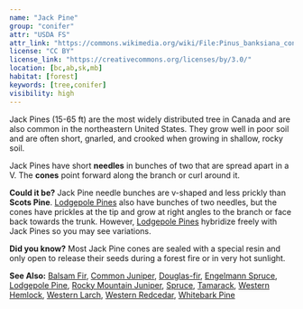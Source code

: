 ```yaml
---
name: "Jack Pine"
group: "conifer"
attr: "USDA FS"
attr_link: "https://commons.wikimedia.org/wiki/File:Pinus_banksiana_cones.jpg"
license: "CC BY"
license_link: "https://creativecommons.org/licenses/by/3.0/"
location: [bc,ab,sk,mb]
habitat: [forest]
keywords: [tree,conifer]
visibility: high
---
```

Jack Pines (15-65 ft) are the most widely distributed tree in Canada and are also common in the northeastern United States. They grow well in poor soil and are often short, gnarled, and crooked when growing in shallow, rocky soil.

Jack Pines have short **needles** in bunches of two that are spread apart in a V. The **cones** point forward along the branch or curl around it.

**Could it be?** Jack Pine needle bunches are v-shaped and less prickly than **Scots Pine**. [Lodgepole Pines](/trees/lodge/) also have bunches of two needles, but the cones have prickles at the tip and grow at right angles to the branch or face back towards the trunk. However, [Lodgepole Pines](/trees/lodge/) hybridize freely with Jack Pines so you may see variations.

**Did you know?** Most Jack Pine cones are sealed with a special resin and only open to release their seeds during a forest fire or in very hot sunlight.

<!-- generated, do not edit -->
**See Also:**
[Balsam Fir](/trees/balfir/),
[Common Juniper](/trees/comjun/),
[Douglas-fir](/trees/dougfir/),
[Engelmann Spruce](/trees/engel/),
[Lodgepole Pine](/trees/lodge/),
[Rocky Mountain Juniper](/trees/rockyjun/),
[Spruce](/trees/spruce/),
[Tamarack](/trees/tam/),
[Western Hemlock](/trees/westhem/),
[Western Larch](/trees/westlar/),
[Western Redcedar](/trees/westred/),
[Whitebark Pine](/trees/whbark/)
